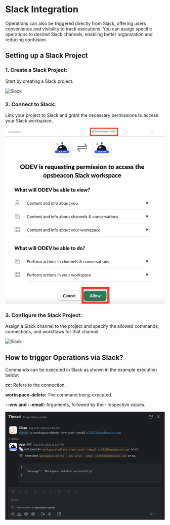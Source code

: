 # Slack Integration

Operations can also be triggered directly from Slack, offering users convenience and visibility to track executions. You can assign specific operations to desired Slack channels, enabling better organization and reducing confusion.

## Setting up a Slack Project

### 1. Create a Slack Project:

Start by creating a Slack project.

![Slack](/docs/images/CreateProject.gif)

### 2. Connect to Slack:

Link your project to Slack and grant the necessary permissions to access your Slack workspace.

![Slack](/docs/images/ConnectSlack.png)
![Slack](/docs/images/AllowSlack.png)

### 3. Configure the Slack Project: 

Assign a Slack channel to the project and specify the allowed commands, connections, and workflows for that channel.

![Slack](/docs/images/SlackProject.gif)

## How to trigger Operations via Slack?

Commands can be executed in Slack as shown in the example execution below:

**cc:** Refers to the connection.

**workspace-delete:** The command being executed.

**--env and --email:** Arguments, followed by their respective values.

![Slack](/docs/images/slackexec.png)
